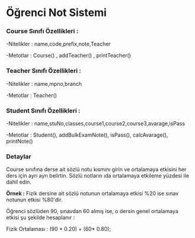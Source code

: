 # Öğrenci Not Sistemi
### Course Sınıfı Özellikleri :

-Nitelikler : name,code,prefix,note,Teacher

-Metotlar : Course() , addTeacher() , printTeacher()

### Teacher Sınıfı Özellikleri :

-Nitelikler : name,mpno,branch

-Metotlar : Teacher()

### Student Sınıfı Özellikleri :

-Nitelikler : name,stuNo,classes,course1,course2,course3,avarage,isPass

-Metotlar : Student(), addBulkExamNote(), isPass(), calcAvarage(), printNote()

### Detaylar
Course sınıfına derse ait sözlü notu kısmını girin ve ortalamaya etkisini her ders için ayrı ayrı belirtin. Sözlü notların ıda ortalamaya etkileme yüzdesi ile dahil edin.

**Örnek :** Fizik dersine ait sözlü notunun ortalamaya etkisi %20 ise sınav notunun etkisi %80'dir.

Öğrenci sözlüden 90, sınavdan 60 almış ise, o dersin genel ortalamaya etkisi şu şekilde hesaplanır :

Fizik Ortalaması : (90 * 0.20) + (60* 0.80);
